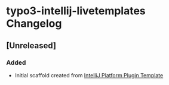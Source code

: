 <!-- Keep a Changelog guide -> https://keepachangelog.com -->

# typo3-intellij-livetemplates Changelog

## [Unreleased]
### Added
- Initial scaffold created from [IntelliJ Platform Plugin Template](https://github.com/JetBrains/intellij-platform-plugin-template)
